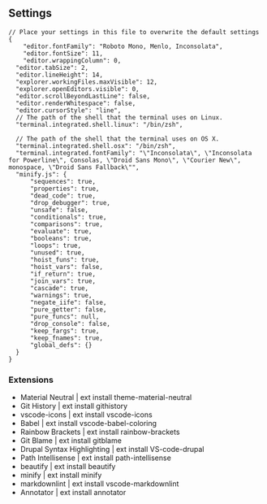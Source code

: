 ## Settings

```
// Place your settings in this file to overwrite the default settings
{
	"editor.fontFamily": "Roboto Mono, Menlo, Inconsolata",
	"editor.fontSize": 11,
	"editor.wrappingColumn": 0,
  "editor.tabSize": 2,
  "editor.lineHeight": 14,
  "explorer.workingFiles.maxVisible": 12,
  "explorer.openEditors.visible": 0,
  "editor.scrollBeyondLastLine": false,
  "editor.renderWhitespace": false,
  "editor.cursorStyle": "line",
  // The path of the shell that the terminal uses on Linux.
  "terminal.integrated.shell.linux": "/bin/zsh",

  // The path of the shell that the terminal uses on OS X.
  "terminal.integrated.shell.osx": "/bin/zsh",
  "terminal.integrated.fontFamily": "\"Inconsolata\", \"Inconsolata for Powerline\", Consolas, \"Droid Sans Mono\", \"Courier New\", monospace, \"Droid Sans Fallback\"",
  "minify.js": {
      "sequences": true,
      "properties": true,
      "dead_code": true,
      "drop_debugger": true,
      "unsafe": false,
      "conditionals": true,
      "comparisons": true,
      "evaluate": true,
      "booleans": true,
      "loops": true,
      "unused": true,
      "hoist_funs": true,
      "hoist_vars": false,
      "if_return": true,
      "join_vars": true,
      "cascade": true,
      "warnings": true,
      "negate_iife": false,
      "pure_getter": false,
      "pure_funcs": null,
      "drop_console": false,
      "keep_fargs": true,
      "keep_fnames": true,
      "global_defs": {}
  }
}
```

### Extensions

- Material Neutral | ext install theme-material-neutral
- Git History | ext install githistory
- vscode-icons | ext install vscode-icons
- Babel | ext install vscode-babel-coloring
- Rainbow Brackets | ext install rainbow-brackets
- Git Blame | ext install gitblame
- Drupal Syntax Highlighting | ext install VS-code-drupal
- Path Intellisense | ext install path-intellisense
- beautify | ext install beautify
- minify | ext install minify
- markdownlint | ext install vscode-markdownlint
- Annotator | ext install annotator